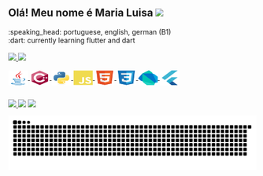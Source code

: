 ## Olá! Meu nome é Maria Luisa <img src="https://github.com/TheDudeThatCode/TheDudeThatCode/blob/master/Assets/Hi.gif" width="29px">
<div>:speaking_head: portuguese, english, german (B1)<div>
  <div>:dart:	currently learning flutter and dart</div><br>
<div>
  <a href="https://github.com/luisaadanttas">
  <img height="180em" src="https://github-readme-stats.vercel.app/api?username=luisaadanttas&show_icons=true&theme=dracula&include_all_commits=true&count_private=true"/> <img height="180em" src="https://github-readme-stats.vercel.app/api/top-langs/?username=luisaadanttas&layout=compact&langs_count=7&theme=dracula"/>
</div>

<div style="display: inline_block"><br>
  <img align="center" alt="Java" height="30" width="40" src="https://github.com/devicons/devicon/blob/master/icons/java/java-original.svg">
  <img align="center" alt="Cpp" height="30" width="40" src="https://github.com/devicons/devicon/blob/master/icons/cplusplus/cplusplus-original.svg">
  <img align="center" alt="Python" height="30" width="40" src="https://github.com/devicons/devicon/blob/master/icons/python/python-original.svg">
  <img align="center" alt="Js" height="30" width="40" src="https://raw.githubusercontent.com/devicons/devicon/master/icons/javascript/javascript-plain.svg">
  <img align="center" alt="HTML" height="30" width="40" src="https://raw.githubusercontent.com/devicons/devicon/master/icons/html5/html5-original.svg">
  <img align="center" alt="CSS" height="30" width="40" src="https://raw.githubusercontent.com/devicons/devicon/master/icons/css3/css3-original.svg">
    <img align="center" alt="Dart" height="30" width="40" src="https://raw.githubusercontent.com/devicons/devicon/master/icons/dart/dart-original.svg">
      <img align="center" alt="Flutter" height="30" width="40" src="https://raw.githubusercontent.com/devicons/devicon/master/icons/flutter/flutter-original.svg">



</div>
  
##
  
<div>
   <a href = "mailto:maria.luisa.dantas@ccc.ufcg.edu.br"><img src="https://img.shields.io/badge/Gmail-D14836?style=for-the-badge&logo=gmail&logoColor=white"</a>
     <a href="https://www.linkedin.com/in/maria-luisa-dantas-7543381b9/" target="_blank"><img src="https://img.shields.io/badge/-LinkedIn-%230077B5?style=for-the-badge&logo=linkedin&logoColor=white" target="_blank"></a>
     <a href="https://discord.gg/Kdnwkapj" target="_blank"><img src="https://img.shields.io/badge/Discord-7289DA?style=for-the-badge&logo=discord&logoColor=white" target="_blank"></a> 
</div>
  
  ![Snake animation](https://github.com/luisaadanttas/luisaadanttas/blob/output/github-contribution-grid-snake.svg)
